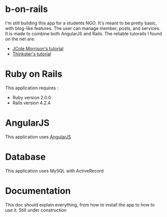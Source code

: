 # b-on-rails

I'm *still* building this app for a students NGO. It's meant to be pretty basic, with blog-like features. The user can manage member, posts, and services.
It is made to combine both AngularJS and Rails. The reliable tutorails I found on the net are:
* [JCole Morrison's tutorial](http://start.jcolemorrison.com/angularjs-rails-4-1-and-ui-router-tutorial/)
* [Thinkster's tutorial](https://thinkster.io/angular-rails/)

# Ruby on Rails 

This application requires : 
* Ruby version 2.0.0
* Rails version 4.2.4

# AngularJS

This application uses [AngularJS](https://angularjs.org/)

# Database

This application uses MySQL with ActiveRecord

# Documentation 

This doc should explain everything, from how to install the app to how to use it.
Still under construction
